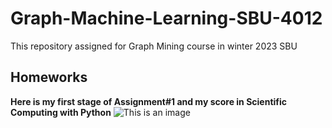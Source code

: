 # Graph-Machine-Learning-SBU-4012
This repository assigned for Graph Mining course in winter 2023 SBU
## Homeworks
**Here is my first stage of Assignment#1 and my score in Scientific Computing with Python**
![This is an image](https://user-images.githubusercontent.com/113939902/218981270-85c1be01-a06f-4516-b1bc-6cd486e87c91.png)
